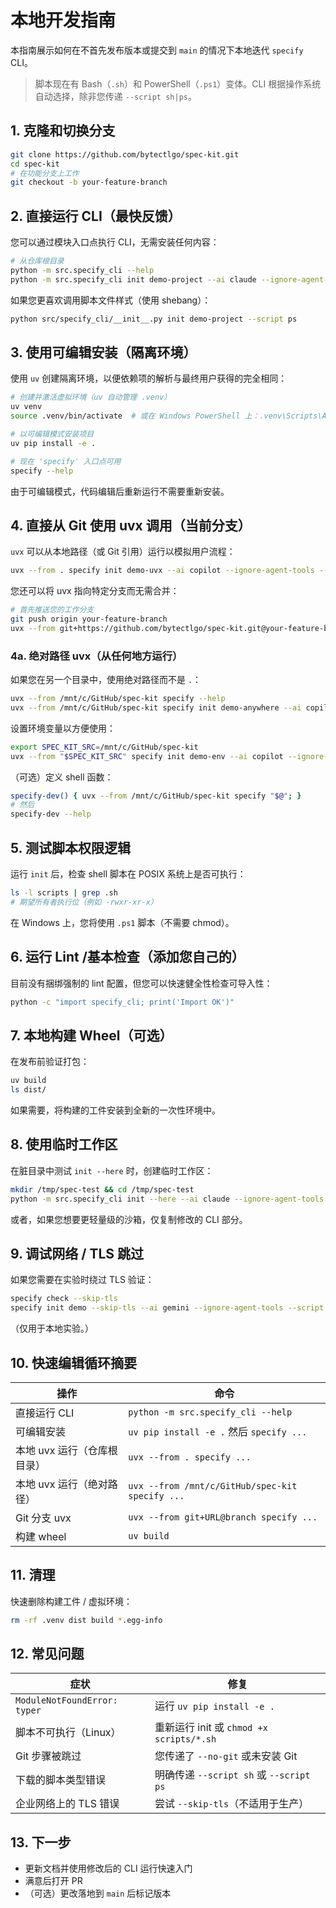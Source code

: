 # 本地开发指南

本指南展示如何在不首先发布版本或提交到 `main` 的情况下本地迭代 `specify` CLI。

> 脚本现在有 Bash（`.sh`）和 PowerShell（`.ps1`）变体。CLI 根据操作系统自动选择，除非您传递 `--script sh|ps`。

## 1. 克隆和切换分支

```bash
git clone https://github.com/bytectlgo/spec-kit.git
cd spec-kit
# 在功能分支上工作
git checkout -b your-feature-branch
```

## 2. 直接运行 CLI（最快反馈）

您可以通过模块入口点执行 CLI，无需安装任何内容：

```bash
# 从仓库根目录
python -m src.specify_cli --help
python -m src.specify_cli init demo-project --ai claude --ignore-agent-tools --script sh
```

如果您更喜欢调用脚本文件样式（使用 shebang）：

```bash
python src/specify_cli/__init__.py init demo-project --script ps
```

## 3. 使用可编辑安装（隔离环境）

使用 `uv` 创建隔离环境，以便依赖项的解析与最终用户获得的完全相同：

```bash
# 创建并激活虚拟环境（uv 自动管理 .venv）
uv venv
source .venv/bin/activate  # 或在 Windows PowerShell 上：.venv\Scripts\Activate.ps1

# 以可编辑模式安装项目
uv pip install -e .

# 现在 'specify' 入口点可用
specify --help
```

由于可编辑模式，代码编辑后重新运行不需要重新安装。

## 4. 直接从 Git 使用 uvx 调用（当前分支）

`uvx` 可以从本地路径（或 Git 引用）运行以模拟用户流程：

```bash
uvx --from . specify init demo-uvx --ai copilot --ignore-agent-tools --script sh
```

您还可以将 uvx 指向特定分支而无需合并：

```bash
# 首先推送您的工作分支
git push origin your-feature-branch
uvx --from git+https://github.com/bytectlgo/spec-kit.git@your-feature-branch specify init demo-branch-test --script ps
```

### 4a. 绝对路径 uvx（从任何地方运行）

如果您在另一个目录中，使用绝对路径而不是 `.`：

```bash
uvx --from /mnt/c/GitHub/spec-kit specify --help
uvx --from /mnt/c/GitHub/spec-kit specify init demo-anywhere --ai copilot --ignore-agent-tools --script sh
```

设置环境变量以方便使用：
```bash
export SPEC_KIT_SRC=/mnt/c/GitHub/spec-kit
uvx --from "$SPEC_KIT_SRC" specify init demo-env --ai copilot --ignore-agent-tools --script ps
```

（可选）定义 shell 函数：
```bash
specify-dev() { uvx --from /mnt/c/GitHub/spec-kit specify "$@"; }
# 然后
specify-dev --help
```

## 5. 测试脚本权限逻辑

运行 `init` 后，检查 shell 脚本在 POSIX 系统上是否可执行：

```bash
ls -l scripts | grep .sh
# 期望所有者执行位（例如 -rwxr-xr-x）
```
在 Windows 上，您将使用 `.ps1` 脚本（不需要 chmod）。

## 6. 运行 Lint /基本检查（添加您自己的）

目前没有捆绑强制的 lint 配置，但您可以快速健全性检查可导入性：
```bash
python -c "import specify_cli; print('Import OK')"
```

## 7. 本地构建 Wheel（可选）

在发布前验证打包：

```bash
uv build
ls dist/
```
如果需要，将构建的工件安装到全新的一次性环境中。

## 8. 使用临时工作区

在脏目录中测试 `init --here` 时，创建临时工作区：

```bash
mkdir /tmp/spec-test && cd /tmp/spec-test
python -m src.specify_cli init --here --ai claude --ignore-agent-tools --script sh  # 如果仓库复制到这里
```
或者，如果您想要更轻量级的沙箱，仅复制修改的 CLI 部分。

## 9. 调试网络 / TLS 跳过

如果您需要在实验时绕过 TLS 验证：

```bash
specify check --skip-tls
specify init demo --skip-tls --ai gemini --ignore-agent-tools --script ps
```
（仅用于本地实验。）

## 10. 快速编辑循环摘要

| 操作 | 命令 |
|--------|---------|
| 直接运行 CLI | `python -m src.specify_cli --help` |
| 可编辑安装 | `uv pip install -e .` 然后 `specify ...` |
| 本地 uvx 运行（仓库根目录） | `uvx --from . specify ...` |
| 本地 uvx 运行（绝对路径） | `uvx --from /mnt/c/GitHub/spec-kit specify ...` |
| Git 分支 uvx | `uvx --from git+URL@branch specify ...` |
| 构建 wheel | `uv build` |

## 11. 清理

快速删除构建工件 / 虚拟环境：
```bash
rm -rf .venv dist build *.egg-info
```

## 12. 常见问题

| 症状 | 修复 |
|---------|-----|
| `ModuleNotFoundError: typer` | 运行 `uv pip install -e .` |
| 脚本不可执行（Linux） | 重新运行 init 或 `chmod +x scripts/*.sh` |
| Git 步骤被跳过 | 您传递了 `--no-git` 或未安装 Git |
| 下载的脚本类型错误 | 明确传递 `--script sh` 或 `--script ps` |
| 企业网络上的 TLS 错误 | 尝试 `--skip-tls`（不适用于生产） |

## 13. 下一步

- 更新文档并使用修改后的 CLI 运行快速入门
- 满意后打开 PR
- （可选）更改落地到 `main` 后标记版本
